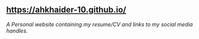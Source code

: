 ## https://ahkhaider-10.github.io/

*A Personal website containing my resume/CV and links to my social media handles.*
